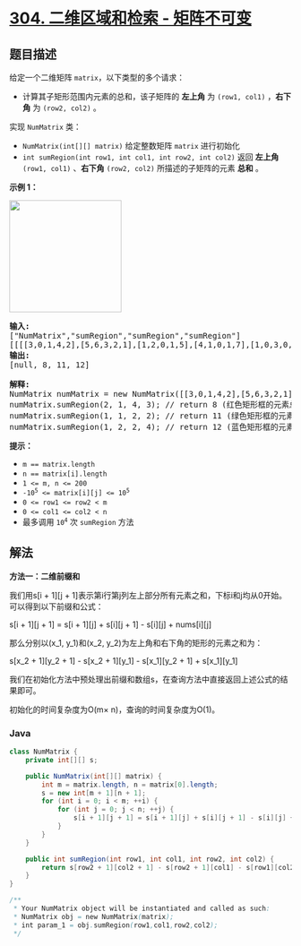 # [304. 二维区域和检索 - 矩阵不可变](https://leetcode.cn/problems/range-sum-query-2d-immutable)

## 题目描述

<p><big><small>给定一个二维矩阵 <code>matrix</code>，</small></big>以下类型的多个请求：</p>

<ul>
	<li><big><small>计算其子矩形范围内元素的总和，该子矩阵的 <strong>左上角</strong> 为 <code>(row1,&nbsp;col1)</code> ，<strong>右下角</strong> 为 <code>(row2,&nbsp;col2)</code> 。</small></big></li>
</ul>

<p>实现 <code>NumMatrix</code> 类：</p>

<ul>
	<li><code>NumMatrix(int[][] matrix)</code>&nbsp;给定整数矩阵 <code>matrix</code> 进行初始化</li>
	<li><code>int sumRegion(int row1, int col1, int row2, int col2)</code>&nbsp;返回<big><small> <strong>左上角</strong></small></big><big><small> <code>(row1,&nbsp;col1)</code>&nbsp;、<strong>右下角</strong>&nbsp;<code>(row2,&nbsp;col2)</code></small></big> 所描述的子矩阵的元素 <strong>总和</strong> 。</li>
</ul>

<p><strong>示例 1：</strong></p>

<p><img src="https://gcore.jsdelivr.net/gh/doocs/leetcode@main/solution/0300-0399/0304.Range%20Sum%20Query%202D%20-%20Immutable/images/1626332422-wUpUHT-image.png" style="width: 200px;" /></p>

<pre>
<strong>输入:</strong> 
["NumMatrix","sumRegion","sumRegion","sumRegion"]
[[[[3,0,1,4,2],[5,6,3,2,1],[1,2,0,1,5],[4,1,0,1,7],[1,0,3,0,5]]],[2,1,4,3],[1,1,2,2],[1,2,2,4]]
<strong>输出:</strong> 
[null, 8, 11, 12]

<strong>解释:</strong>
NumMatrix numMatrix = new NumMatrix([[3,0,1,4,2],[5,6,3,2,1],[1,2,0,1,5],[4,1,0,1,7],[1,0,3,0,5]]);
numMatrix.sumRegion(2, 1, 4, 3); // return 8 (红色矩形框的元素总和)
numMatrix.sumRegion(1, 1, 2, 2); // return 11 (绿色矩形框的元素总和)
numMatrix.sumRegion(1, 2, 2, 4); // return 12 (蓝色矩形框的元素总和)
</pre>

<p><strong>提示：</strong></p>

<ul>
	<li><code>m == matrix.length</code></li>
	<li><code>n == matrix[i].length</code></li>
	<li><code>1 &lt;= m,&nbsp;n &lt;=&nbsp;200</code><meta charset="UTF-8" /></li>
	<li><code>-10<sup>5</sup>&nbsp;&lt;= matrix[i][j] &lt;= 10<sup>5</sup></code></li>
	<li><code>0 &lt;= row1 &lt;= row2 &lt; m</code></li>
	<li><code>0 &lt;= col1 &lt;= col2 &lt; n</code></li>
	<li><meta charset="UTF-8" />最多调用 <code>10<sup>4</sup></code> 次&nbsp;<code>sumRegion</code> 方法</li>
</ul>

## 解法

**方法一：二维前缀和**

我们用s[i + 1][j + 1]表示第i行第j列左上部分所有元素之和，下标i和j均从0开始。可以得到以下前缀和公式：


s[i + 1][j + 1] = s[i + 1][j] + s[i][j + 1] - s[i][j] + nums[i][j]


那么分别以(x_1, y_1)和(x_2, y_2)为左上角和右下角的矩形的元素之和为：


s[x_2 + 1][y_2 + 1] - s[x_2 + 1][y_1] - s[x_1][y_2 + 1] + s[x_1][y_1]


我们在初始化方法中预处理出前缀和数组s，在查询方法中直接返回上述公式的结果即可。

初始化的时间复杂度为O(m× n)，查询的时间复杂度为O(1)。

### **Java**

```java
class NumMatrix {
    private int[][] s;

    public NumMatrix(int[][] matrix) {
        int m = matrix.length, n = matrix[0].length;
        s = new int[m + 1][n + 1];
        for (int i = 0; i < m; ++i) {
            for (int j = 0; j < n; ++j) {
                s[i + 1][j + 1] = s[i + 1][j] + s[i][j + 1] - s[i][j] + matrix[i][j];
            }
        }
    }

    public int sumRegion(int row1, int col1, int row2, int col2) {
        return s[row2 + 1][col2 + 1] - s[row2 + 1][col1] - s[row1][col2 + 1] + s[row1][col1];
    }
}

/**
 * Your NumMatrix object will be instantiated and called as such:
 * NumMatrix obj = new NumMatrix(matrix);
 * int param_1 = obj.sumRegion(row1,col1,row2,col2);
 */
```
